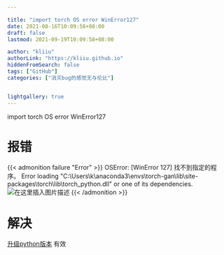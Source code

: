 ```yaml
---

title: "import torch OS error WinError127"
date: 2021-08-16T10:09:58+08:00
draft: false
lastmod: 2021-09-19T10:09:58+08:00

author: "kliiu"
authorLink: "https://kliiu.github.io"
hiddenFromSearch: false
tags: ["GitHub"]
categories: ["消灭bug的感觉无与伦比"]


lightgallery: true
---
```

import torch OS error WinError127
<!--more-->

# 报错
{{< admonition failure "Error" >}}
OSError: [WinError 127] 找不到指定的程序。 Error loading "C:\Users\k\anaconda3\envs\torch-gan\lib\site-packages\torch\lib\torch_python.dll" or one of its dependencies.
![在这里插入图片描述](https://img-blog.csdnimg.cn/bb5d52040ae44e6a8833d8f2f24cc227.png)
{{< /admonition >}}
# 解决
[升级python版本](https://zhuanlan.zhihu.com/p/138530259)
有效
